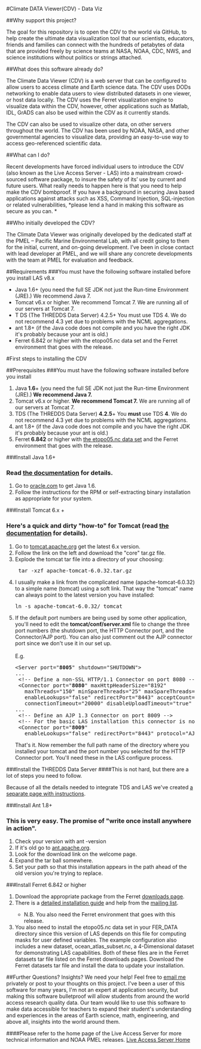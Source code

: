 
#Climate DATA Viewer(CDV)  - Data Viz 

##Why support this project?

The goal for this repository is to open the CDV to the world via GitHub, to help create the ultimate data visualization tool that our scientists, educators, friends and families can connect with the hundreds of petabytes of data that are provided freely by science teams at NASA, NOAA, CDC, NWS, and science institutions without politics or strings attached.

##What does this software already do?

The Climate Data Viewer (CDV) is a web server that can be configured to allow users to access climate and Earth science data. The CDV uses DODs networking to enable data users to view distributed datasets in one viewer, or host data locally. The CDV uses the Ferret visualization engine to visualize data within the CDV, however, other applications such as Matlab, IDL, GrADS can also be used within the CDV as it currently stands.

The CDV can also be used to visualize other data, on other servers throughout the world. The CDV has been used by NOAA, NASA, and other governmental agencies to visualize data, providing an easy-to-use way to access geo-referenced scientific data.

##What can I do?

Recent developments have forced individual users to introduce the CDV (also known as the Live Access Server - LAS) into a mainstream crowd-sourced software package, to insure the safety of its’ use by current and future users. What really needs to happen here is that you need to help make the CDV bombproof. If you have a background in securing Java based applications against attacks such as XSS, Command Injection, SQL-injection or related vulnerabilities, *please lend a hand in making this software as secure as you can. *

##Who initially developed the CDV?

The Climate Data Viewer was originally developed by the dedicated staff at the PMEL – Pacific Marine Environmental Lab, with all credit going to them for the initial, current, and on-going development. I’ve been in close contact with lead developer at PMEL, and we will share any concrete developments with the team at PMEL for evaluation and feedback.

##Requirements
###You must have the following software installed before you install LAS v8.x
- Java 1.6+ (you need the full SE JDK not just the Run-time Environment (JRE).)  We recommend Java 7. 
- Tomcat v6.x or higher. We recommend Tomcat 7.  We are running all of our servers at Tomcat 7.
- T DS (The THREDDS Data Server) 4.2.5+  You must use TDS 4.  We do not recommend 4.3 yet due to problems with the NCML aggregations.
- ant 1.8+ (if the Java code does not compile and you have the right JDK it's probably because your ant is old.)
- Ferret 6.842 or higher with the etopo05.nc data set and the Ferret environment that goes with the release.

#First steps to installing the CDV

##Prerequisites
###You must have the following software installed before you install
<ol><li>Java<b> 1.6</b>+ (you need the full SE JDK not just the Run-time Environment (JRE).)<b>  We recommend Java 7. <br /></b></li><li>Tomcat v6.x or higher. <b>We recommend Tomcat 7.</b>  We are running all of our servers at Tomcat 7.<br /></li><li>TDS (The THREDDS Data Server) <b>4.2.5</b>+  You <b>must</b> use TDS <b>4</b>.  We do not recommend 4.3 yet due to problems with the NCML aggregations.<br /></li><li>ant 1.8+ (if the Java code does not compile and you have the right JDK it's probably because your ant is old.)<br /></li><li>Ferret<b> 6.842</b> or higher with <a href="ftp://ftp.pmel.noaa.gov/ferret/pub/data/etopo05.nc.Z">the etopo05.nc data set</a> and the Ferret environment that goes with the release.</li></ol>

###Install Java 1.6+
<h3>Read <a href="http://www.oracle.com/technetwork/java/javase/index-137561.html" target="_self">the documentation</a> for details.</h3>
<ol><li>Go to <a href="http://www.oracle.com/technetwork/java/javase/overview/index.html" target="_self">oracle.com</a> to get Java 1.6.</li><li>Follow the instructions for the RPM or self-extracting binary installation as appropriate for your system.</li></ol>

###Install Tomcat 6.x +
<h3 class="Subheading">Here's a quick and dirty "how-to" for Tomcat (read <a href="http://tomcat.apache.org/tomcat-5.5-doc/index.html" target="_self">the documentation</a> for details).<br /></h3>
<ol><li>Go to <a href="http://tomcat.apache.org/" target="_self">tomcat.apache.org</a> get the latest 6.x version.<br /></li><li>Follow the link on the left and download the "core" tar.gz file.</li><li>Explode the tomcat tar file into a directory of your choosing:<br />
<pre> tar -xzf apache-tomcat-6.0.32.tar.gz</pre>
</li><li>I usually make a link from the complicated name (apache-tomcat-6.0.32) to a simple name (tomcat) using a soft link. That way the "tomcat" name can always point to the latest version you have installed:<br />
<pre>ln -s apache-tomcat-6.0.32/ tomcat</pre>
</li><li>If the default port numbers are being used by some other application, you'll need to edit the <b>tomcat/conf/server.xml</b> file to change the three port numbers (the shutdown port, the HTTP Connector port, and the Connector/AJP port). You can also just comment out the AJP connector port since we don't use it in our set up.<br /><br />E.g.<br />
<pre>&lt;Server port="<b>8005</b>" shutdown="SHUTDOWN"&gt;<br />...<br /> &lt;!-- Define a non-SSL HTTP/1.1 Connector on port 8080 --&gt;     <br /> &lt;Connector port="<b>8080</b>" maxHttpHeaderSize="8192"                <br />   maxThreads="150" minSpareThreads="25" maxSpareThreads="75"                <br />   enableLookups="false" redirectPort="8443" acceptCount="100"                <br />   connectionTimeout="20000" disableUploadTimeout="true" /&gt;<br />...<br /> &lt;!-- Define an AJP 1.3 Connector on port 8009 --&gt;<br /> &lt;!-- For the basic LAS installation this connector is not used and could be commented out. --&gt;     <br /> &lt;Connector port="<b>8009</b>"                <br />   enableLookups="false" redirectPort="8443" protocol="AJP/1.3" /&gt;</pre>

That's it. Now remember the full path name of the directory where you installed your tomcat and the port number you selected for the HTTP Connector port. You'll need these in the LAS configure process.</li></ol>
###Install the THREDDS Data Server
####This is not hard, but there are a lot of steps you need to follow.
<p>Because of all the details needed to integrate TDS and LAS we've created <a title="Installing and integrating TDS with LAS." href="https://github.com/danieloostra/climatedataviewer/wiki/More-Details-on-Installing-the-THREDDS-Data-Server">a separate page with instructions</a>.</p>

###Install Ant 1.8+
<h3>This is very easy. The promise of "write once install anywhere in action".</h3>
<ol><li>Check your version with ant -version</li><li>If it's old go to <a href="http://ant.apache.org/" target="_self">ant.apache.org</a>.</li><li>Look for the download link on the welcome page.</li><li>Expand the tar ball somewhere.</li><li>Set your path so that this installation appears in the path ahead of the old version you're trying to replace.</li></ol>

###Install Ferret 6.842 or higher
<ol><li>Download the appropriate package from the Ferret  <a href="http://ferret.pmel.noaa.gov/Ferret/downloads">downloads page</a>.</li><li>There is a <a href="http://ferret.pmel.noaa.gov/Ferret/downloads/ferret-installation-and-update-guide">detailed installation guide</a> and help from the <a href="http://ferret.pmel.noaa.gov/Ferret/email-users-group">mailing list</a>.</li>
<ul><li>N.B. You also need the Ferret environment that goes with this release.<br /></li></ul>
<li>You also need to install the etopo05.nc data set in your FER_DATA directory since this version of LAS depends on this file for computing masks for user defined variables. The example configuration also includes a new dataset, ocean_atlas_subset.nc, a 4-Dimensional dataset for demonstrating LAS capabilities. Both of these files are in the Ferret datasets tar file listed on the Ferret downloads pages. Download the Ferret datasets tar file and install the data to update your installation.</li></ol>


##Further Questions? Insights? We need your help!
Feel free to <a href="mailto:danoostra@gmail.com">email me</a> privately or post to your thoughts on this project. I've been a user of this software for many years, I'm not an expert at application security, but making this software bulletproof will allow students from around the world access research quality data. Our team would like to use this software to make data accessible for teachers to expand their student's understanding and experiences in the areas of Earth science, math, engineering, and above all, insights into the world around them. 

####Please refer to the home page of the Live Access Server for more technical information and NOAA PMEL releases.
<a href="http://ferret.pmel.noaa.gov/LAS/home" target="_blank">Live Access Server Home</a>
